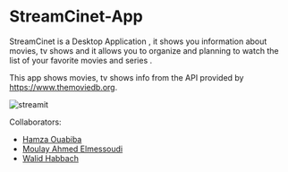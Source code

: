 # StreamCinet-App

StreamCinet is a Desktop Application , it shows you information about movies, tv shows and it allows you to organize and planning to watch the list of your favorite movies and series .


 

This app shows movies, tv shows info from the API provided by https://www.themoviedb.org.

 ![streamit](https://user-images.githubusercontent.com/79254928/210889674-0a072144-0e89-4497-8180-b376dafb5276.png)


Collaborators:
<ul>
  <li>
     <a href="https://github.com/Hamza-ouabiba">Hamza Ouabiba</a>
  </li>
  <li>
     <a href="https://github.com/bblackstone">Moulay Ahmed Elmessoudi</a>
  </li>
  <li>
     <a href="https://github.com/walidhabbach">Walid Habbach</a>
  </li>
</ul>
  

